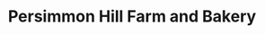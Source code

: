 ---
title: "Persimmon Hill Farm and Bakery"
url: /stillwater/persimmon-hill-farm-and-bakery/
shop: Bäckerei
---